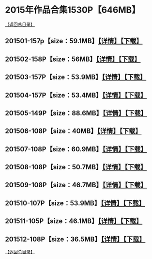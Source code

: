# 2015年作品合集1530P【646MB】
[【返回总目录】](/README.md)
## 201501-157p【size：59.1MB】[【详情】](./201501/README.md)[【下载】](https://474b.com/file/25713053-435030233)
## 201502-158P【size：56MB】[【详情】](./201502/README.md)[【下载】](https://474b.com/file/25713053-435030348)
## 201503-157P【size：53.9MB】[【详情】](./201503/README.md)[【下载】](https://474b.com/file/25713053-435030444)
## 201504-157P【size：53.4MB】[【详情】](./201504/README.md)[【下载】](https://474b.com/file/25713053-435030484)
## 201505-149P【size：88.6MB】[【详情】](./201505/README.md)[【下载】](https://474b.com/file/25713053-435030566)
## 201506-108P【size：40MB】[【详情】](./201506/README.md)[【下载】](https://474b.com/file/25713053-435030654)
## 201507-108P【size：60.9MB】[【详情】](./201507/README.md)[【下载】](https://474b.com/file/25713053-435030701)
## 201508-108P【size：50.7MB】[【详情】](./201508/README.md)[【下载】](https://474b.com/file/25713053-435030739)
## 201509-108P【size：46.7MB】[【详情】](./201509/README.md)[【下载】](https://474b.com/file/25713053-435030810)
## 201510-107P【size：53.9MB】[【详情】](./201510/README.md)[【下载】](https://474b.com/file/25713053-435030891)
## 201511-105P【size：46.1MB】[【详情】](./201511/README.md)[【下载】](https://474b.com/file/25713053-435030931)
## 201512-108P【size：36.5MB】[【详情】](./201512/README.md)[【下载】](https://474b.com/file/25713053-435030955)
[【返回总目录】](/README.md)
